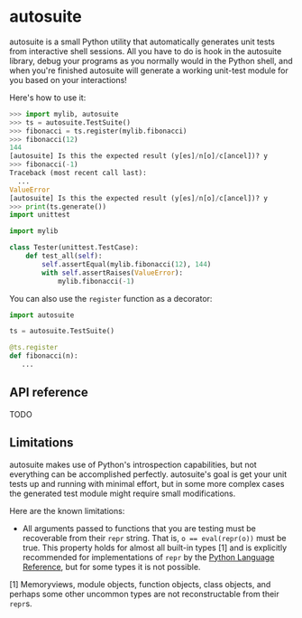 # autosuite
autosuite is a small Python utility that automatically generates unit tests from interactive shell
sessions. All you have to do is hook in the autosuite library, debug your programs as you normally
would in the Python shell, and when you're finished autosuite will generate a working unit-test
module for you based on your interactions!

Here's how to use it:

```python
>>> import mylib, autosuite
>>> ts = autosuite.TestSuite()
>>> fibonacci = ts.register(mylib.fibonacci)
>>> fibonacci(12)
144
[autosuite] Is this the expected result (y[es]/n[o]/c[ancel])? y
>>> fibonacci(-1)
Traceback (most recent call last):
  ...
ValueError
[autosuite] Is this the expected result (y[es]/n[o]/c[ancel])? y
>>> print(ts.generate())
import unittest

import mylib

class Tester(unittest.TestCase):
    def test_all(self):
        self.assertEqual(mylib.fibonacci(12), 144)
        with self.assertRaises(ValueError):
            mylib.fibonacci(-1)
```

You can also use the `register` function as a decorator:

```python
import autosuite

ts = autosuite.TestSuite()

@ts.register
def fibonacci(n):
   ...
```

## API reference
TODO

## Limitations
autosuite makes use of Python's introspection capabilities, but not everything can be accomplished
perfectly. autosuite's goal is get your unit tests up and running with minimal effort, but in some
more complex cases the generated test module might require small modifications.

Here are the known limitations:

- All arguments passed to functions that you are testing must be recoverable from their `repr`
  string. That is, `o == eval(repr(o))` must be true. This property holds for almost all built-in
  types [1] and is explicitly recommended for implementations of `repr` by the
  [Python Language Reference](https://docs.python.org/3.5/reference/datamodel.html#object.__repr__),
  but for some types it is not possible.

[1] Memoryviews, module objects, function objects, class objects, and perhaps some other uncommon
    types are not reconstructable from their `repr`s.
